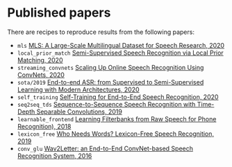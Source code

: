 # Published papers

There are recipes to reproduce results from the following papers:
- `mls` [MLS: A Large-Scale Multilingual Dataset for Speech Research, 2020](https://arxiv.org/abs/2012.03411)
- `local_prior_match` [Semi-Supervised Speech Recognition via Local Prior Matching, 2020](https://arxiv.org/abs/2002.10336)
- `streaming_convnets` [Scaling Up Online Speech Recognition Using ConvNets, 2020](https://research.fb.com/publications/scaling-up-online-speech-recognition-using-convnets/)
- `sota/2019` [End-to-end ASR: from Supervised to Semi-Supervised Learning with Modern Architectures, 2020](https://arxiv.org/abs/1911.08460)
- `self_training` [Self-Training for End-to-End Speech Recognition, 2020](https://arxiv.org/abs/1909.09116)
- `seq2seq_tds` [Sequence-to-Sequence Speech Recognition with Time-Depth Separable Convolutions, 2019](https://arxiv.org/abs/1904.02619)
- `learnable_frontend` [Learning Filterbanks from Raw Speech for Phone Recognition), 2018](https://arxiv.org/pdf/1711.01161.pdf)
- `lexicon_free` [Who Needs Words? Lexicon-Free Speech Recognition, 2019](https://arxiv.org/abs/1904.04479)
- `conv_glu` [Wav2Letter: an End-to-End ConvNet-based Speech Recognition System, 2016](https://arxiv.org/pdf/1609.03193.pdf)
